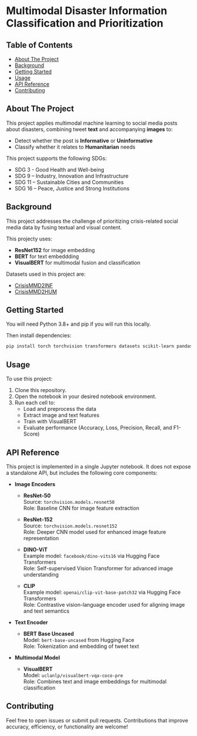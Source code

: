 # Multimodal Disaster Information Classification and Prioritization

## Table of Contents


- [About The Project](#About-The-Project)
- [Background](#Background)
- [Getting Started](#install)
- [Usage](#usage)
- [API Reference](#api-reference)
- [Contributing](#contributing)


## About The Project

This project applies multimodal machine learning to social media posts about disasters, combining tweet **text** and accompanying **images** to:
- Detect whether the post is **Informative** or **Uninformative**
- Classify whether it relates to **Humanitarian** needs

This project supports the following SDGs:

- SDG 3 - Good Health and Well-being
- SDG 9 – Industry, Innovation and Infrastructure
- SDG 11 – Sustainable Cities and Communities
- SDG 16 – Peace, Justice and Strong Institutions


## Background

This project addresses the challenge of prioritizing crisis-related social media data by fusing textual and visual content. 

This projecty uses:
- **ResNet152** for image embedding
- **BERT** for text embeddding
- **VisualBERT** for multimodal fusion and classification

Datasets used in this project are:
- [CrisisMMD2INF](https://huggingface.co/datasets/xiaoxl/crisismmd2inf)
- [CrisisMMD2HUM](https://huggingface.co/datasets/xiaoxl/crisismmd2hum)

## Getting Started

You will need Python 3.8+ and pip if you will run this locally. 

Then install dependencies:

  ```sh
  pip install torch torchvision transformers datasets scikit-learn pandas numpy
  ```

## Usage

To use this project:

1. Clone this repository.
2. Open the notebook in your desired notebook environment.
3. Run each cell to:
   - Load and preprocess the data
   - Extract image and text features
   - Train with VisualBERT
   - Evaluate performance (Accuracy, Loss, Precision, Recall, and F1-Score)



## API Reference

This project is implemented in a single Jupyter notebook. It does not expose a standalone API, but includes the following core components:

 - **Image Encoders**
   - **ResNet-50**  
  Source: `torchvision.models.resnet50`  
  Role: Baseline CNN for image feature extraction

   - **ResNet-152**  
  Source: `torchvision.models.resnet152`  
  Role: Deeper CNN model used for enhanced image feature representation

   - **DINO-ViT**  
  Example model: `facebook/dino-vits16` via Hugging Face Transformers  
  Role: Self-supervised Vision Transformer for advanced image understanding

   - **CLIP**  
  Example model: `openai/clip-vit-base-patch32` via Hugging Face Transformers  
  Role: Contrastive vision-language encoder used for aligning image and text semantics

- **Text Encoder**
  - **BERT Base Uncased**  
  Model: `bert-base-uncased` from Hugging Face  
  Role: Tokenization and embedding of tweet text

- **Multimodal Model**
  - **VisualBERT**  
  Model: `uclanlp/visualbert-vqa-coco-pre`  
  Role: Combines text and image embeddings for multimodal classification

## Contributing

Feel free to open issues or submit pull requests. Contributions that improve accuracy, efficiency, or functionality are welcome!